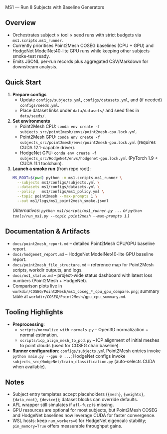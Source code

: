 MS1 — Run 8 Subjects with Baseline Generators

## Overview
- Orchestrates subject × tool × seed runs with strict budgets via `ms1.scripts.ms1_runner`.
- Currently prioritises Point2Mesh COSEG baselines (CPU + GPU) and HodgeNet ModelNet40-lite GPU runs while keeping other subjects smoke-test ready.
- Emits JSONL per-run records plus aggregated CSV/Markdown for downstream analysis.

## Quick Start
1. **Prepare configs**  
   - Update `configs/subjects.yml`, `configs/datasets.yml`, and (if needed) `configs/seeds.yml`.  
   - Place dataset links under `data/datasets/` and seed files in `data/seeds/`.
2. **Set environments**  
   - Point2Mesh CPU: `conda env create -f subjects_src/point2mesh/envs/point2mesh-cpu.lock.yml`.  
   - Point2Mesh GPU: `conda env create -f subjects_src/point2mesh/envs/point2mesh-gpu.lock.yml` (requires CUDA 12.1-capable driver).  
   - HodgeNet GPU: `conda env create -f subjects_src/HodgeNet/envs/hodgenet-gpu.lock.yml` (PyTorch 1.9 + CUDA 11.1 toolchain).
3. **Launch a smoke run** (from repo root):
   ```bash
   MS_ROOT=$(pwd) python -m ms1.scripts.ms1_runner \
     --subjects ms1/configs/subjects.yml \
     --datasets ms1/configs/datasets.yml \
     --policy   ms1/configs/ms1_policy.yml \
     --topic point2mesh --max-prompts 1 \
     --out ms1/logs/ms1_point2mesh_smoke.jsonl
   ```
   *(Alternatives: `python ms1/scripts/ms1_runner.py ...` or `python tools/run_ms1.py --topic point2mesh --max-prompts 1`.)*

## Documentation & Artifacts
- `docs/point2mesh_report.md` – detailed Point2Mesh CPU/GPU baseline report.  
- `docs/hodgenet_report.md` – HodgeNet ModelNet40-lite GPU baseline report.  
- `docs/point2mesh_file_structure.md` – reference map for Point2Mesh scripts, workdir outputs, and logs.  
- `docs/ms1_status.md` – project-wide status dashboard with latest loss numbers (Point2Mesh + HodgeNet).  
- Comparison plots live in `workdir/COSEG/Point2Mesh/ms1_coseg_*_cpu_gpu_compare.png`; summary table at `workdir/COSEG/Point2Mesh/gpu_cpu_summary.md`.

## Tooling Highlights
- **Preprocessing**:  
  - `scripts/normalize_with_normals.py` – Open3D normalization + normal estimation.  
  - `scripts/icp_align_mesh_to_pcd.py` – ICP alignment of initial meshes to point clouds (used for COSEG chair baseline).
- **Runner configuration**: `configs/subjects.yml` Point2Mesh entries invoke `python main.py --gpu 0 ...`; HodgeNet configs invoke `subjects_src/HodgeNet/train_classification.py` (auto-selects CUDA when available).

## Notes
- Subject entry templates accept placeholders (`{mesh}`, `{weights}`, `{data_root}`, `{device}`); dataset blocks can override defaults.  
- AFL wrapper still simulates if `afl-fuzz` is missing.  
- GPU resources are optional for most subjects, but Point2Mesh COSEG and HodgeNet baselines now leverage CUDA for faster convergence.  
- WSL hosts: keep `num_workers=0` for HodgeNet eigencalc stability; `pin_memory=True` offers measurable throughput gains.
